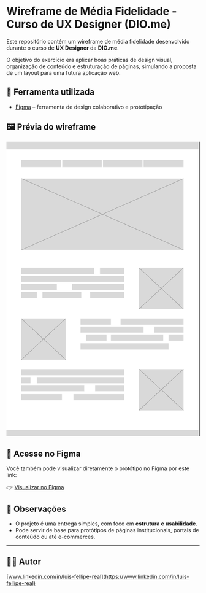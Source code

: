 # Wireframe de Média Fidelidade - Curso de UX Designer (DIO.me)

Este repositório contém um wireframe de média fidelidade desenvolvido durante o curso de **UX Designer** da **DIO.me**.

O objetivo do exercício era aplicar boas práticas de design visual, organização de conteúdo e estruturação de páginas, simulando a proposta de um layout para uma futura aplicação web.

## 🔧 Ferramenta utilizada

- [Figma](https://www.figma.com) – ferramenta de design colaborativo e prototipação

## 🖼️ Prévia do wireframe

<p align="center">
  <img src="./assets/wireframe-media-fidelidade.png" alt="Wireframe de média fidelidade" />
</p>

## 🔗 Acesse no Figma

Você também pode visualizar diretamente o protótipo no Figma por este link:

👉 [Visualizar no Figma](https://www.figma.com/proto/wnjepEChuw4q4fgCjezdHN/Untitled?type=design&node-id=2-3&t=uuRdN6ICFNcqyBSL-0&scaling=contain&page-id=0%3A1)

## 📌 Observações

- O projeto é uma entrega simples, com foco em **estrutura e usabilidade**.
- Pode servir de base para protótipos de páginas institucionais, portais de conteúdo ou até e-commerces.

---

## 👨‍💻 Autor

[www.linkedin.com/in/luis-fellipe-real](https://www.linkedin.com/in/luis-fellipe-real)
